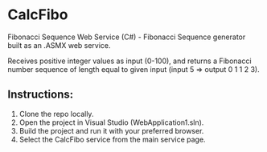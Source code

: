# CalcFibo
Fibonacci Sequence Web Service (C#) - Fibonacci Sequence generator built as an .ASMX web service.

Receives positive integer values as input (0-100), and returns a Fibonacci number sequence of length equal to given input (input 5 => output 0 1 1 2 3).

## Instructions:

1. Clone the repo locally.
2. Open the project in Visual Studio (WebApplication1.sln).
3. Build the project and run it with your preferred browser.
4. Select the CalcFibo service from the main service page.
